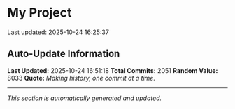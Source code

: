 # My Project


Last updated: 2025-10-24 16:25:37










































































































































































































































































































































































































































































































































































































































































































































































































































































































































































































































































































































































































































































































































































































































































































































































































































































































































































































































































































































































































































































































































































































































































































































































































































































































































## Auto-Update Information

**Last Updated:** 2025-10-24 16:51:18
**Total Commits:** 2051
**Random Value:** 8033
**Quote:** _Making history, one commit at a time._

---
_This section is automatically generated and updated._